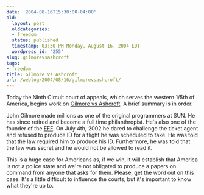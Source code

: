 ```yaml
---
date: '2004-08-16T15:30:00-04:00'
old:
  layout: post
  oldcategories:
  - freedom
  status: published
  timestamp: 03:30 PM Monday, August 16, 2004 EDT
  wordpress_id: '255'
slug: gilmorevsashcroft
tags:
- freedom
title: Gilmore Vs Ashcroft
url: /weblog/2004/08/16/gilmorevsashcroft/
---
```


Today the Ninth Circuit court of appeals, which serves the western 1/5th of
America, begins work on [Gilmore vs
Ashcroft](http://gilmorevsashcroft.com/).  A brief summary is in order.






John Gilmore made millions as one of the original programmers at SUN.  He
has since retired and become a full time philanthropist.  He's also one of
the founder of the [EFF](http://www.eff.org/).   On July 4th,
2002 he dared to challenge the ticket agent and refused to produce ID for
a flight he was scheduled to take.  He was told that the law required
him to produce his ID.  Furthermore, he was told that the law was secret
and he would not be allowed to read it.






This is a huge case for Americans as, if we win, it will establish that America
is not a police state and we're not obligated to produce a papers on command
from anyone that asks for them.  Please, get the word out on this case.  It's
a little difficult to influence the courts, but it's important to know what
they're up to.

